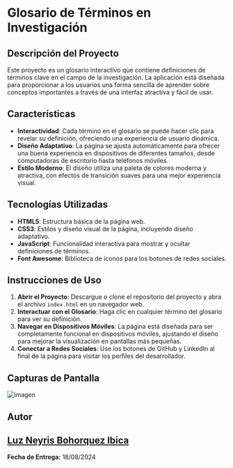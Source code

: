# Glosario de Términos en Investigación

## Descripción del Proyecto

Este proyecto es un glosario interactivo que contiene definiciones de términos clave en el campo de la investigación. La aplicación está diseñada para proporcionar a los usuarios una forma sencilla de aprender sobre conceptos importantes a través de una interfaz atractiva y fácil de usar. 

## Características

- **Interactividad**: Cada término en el glosario se puede hacer clic para revelar su definición, ofreciendo una experiencia de usuario dinámica.
- **Diseño Adaptativo**: La página se ajusta automáticamente para ofrecer una buena experiencia en dispositivos de diferentes tamaños, desde computadoras de escritorio hasta teléfonos móviles.
- **Estilo Moderno**: El diseño utiliza una paleta de colores moderna y atractiva, con efectos de transición suaves para una mejor experiencia visual.

## Tecnologías Utilizadas

- **HTML5**: Estructura básica de la página web.
- **CSS3**: Estilos y diseño visual de la página, incluyendo diseño adaptativo.
- **JavaScript**: Funcionalidad interactiva para mostrar y ocultar definiciones de términos.
- **Font Awesome**: Biblioteca de iconos para los botones de redes sociales.

## Instrucciones de Uso

1. **Abrir el Proyecto**: Descargue o clone el repositorio del proyecto y abra el archivo `index.html` en un navegador web.
2. **Interactuar con el Glosario**: Haga clic en cualquier término del glosario para ver su definición.
3. **Navegar en Dispositivos Móviles**: La página está diseñada para ser completamente funcional en dispositivos móviles, ajustando el diseño para mejorar la visualización en pantallas más pequeñas.
4. **Conectar a Redes Sociales**: Use los botones de GitHub y LinkedIn al final de la página para visitar los perfiles del desarrollador.

## Capturas de Pantalla

![imagen](https://github.com/user-attachments/assets/a280afa7-449b-44f1-83b2-5fb0035d6e74)


## Autor

[Luz Neyris Bohorquez Ibica](https://www.linkedin.com/in/neyrisbh/)
---

**Fecha de Entrega:** 18/08/2024
